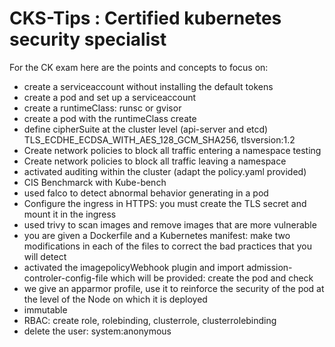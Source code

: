 # CKS-Tips : Certified kubernetes security specialist

For the CK exam here are the points and concepts to focus on:
- create a serviceaccount without installing the default tokens
- create a pod and set up a serviceaccount
- create a runtimeClass: runsc or gvisor
- create a pod with the runtimeClass create
- define cipherSuite at the cluster level (api-server and etcd) TLS_ECDHE_ECDSA_WITH_AES_128_GCM_SHA256, tlsversion:1.2
- Create network policies to block all traffic entering a namespace testing
- Create network policies to block all traffic leaving a namespace
- activated auditing within the cluster (adapt the policy.yaml provided)
- CIS Benchmarck with Kube-bench
- used falco to detect abnormal behavior generating in a pod
- Configure the ingress in HTTPS: you must create the TLS secret and mount it in the ingress
- used trivy to scan images and remove images that are more vulnerable
- you are given a Dockerfile and a Kubernetes manifest: make two modifications in each of the files to correct the bad practices that you will detect
- activated the imagepolicyWebhook plugin and import admission-controler-config-file which will be provided: create the pod and check
- we give an apparmor profile, use it to reinforce the security of the pod at the level of the Node on which it is deployed
- immutable
- RBAC: create role, rolebinding, clusterrole, clusterrolebinding
- delete the user: system:anonymous
